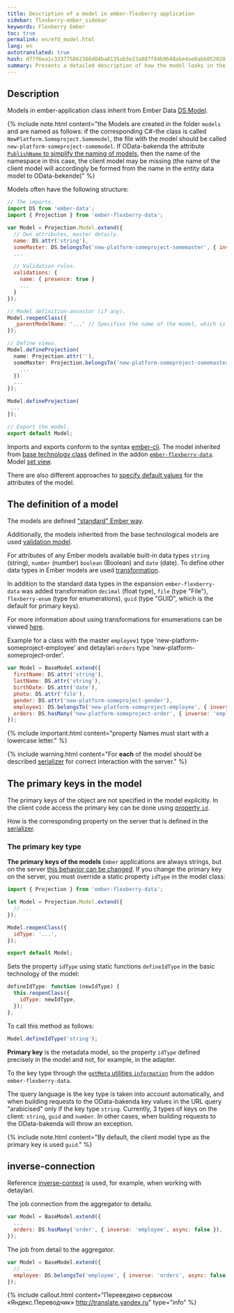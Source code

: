 ```yaml
---
title: Description of a model in ember-flexberry application
sidebar: flexberry-ember_sidebar
keywords: Flexberry Ember
toc: true
permalink: en/efd_model.html
lang: en
autotranslated: true
hash: d77f6ea1c323775862366d04ba8135ab3e23a887f84b9b48abe4ae0abb052028
summary: Presents a detailed description of how the model looks in the app.
---
```


## Description

Models in ember-application class inherit from Ember Data [DS.Model](http://emberjs.com/api/data/classes/DS.Model.html).

{% include note.html content="the Models are created in the folder `models` and are named as follows: if the corresponding C#-the class is called `NewPlatform.Someproject.Somemodel`, the file with the model should be called `new-platform-someproject-somemodel`. If OData-bakenda the attribute [`PublishName` to simplify the naming of models](https://flexberry.github.io/ru/fo_metadata-for-client.html), then the name of the namespace in this case, the client model may be missing (the name of the client model will accordingly be formed from the name in the entity data model to OData-bekende)" %}

Models often have the following structure:

```javascript
// The imports. 
import DS from 'ember-data';
import { Projection } from 'ember-flexberry-data';

var Model = Projection.Model.extend({
  // Own attributes, master detaily. 
  name: DS.attr('string'),
  someMaster: DS.belongsTo('new-platform-someproject-somemaster', { inverse: 'somemodel', async: false, polymorphic: true }),
  ...

  // Validation rules. 
  validations: {
    name: { presence: true }
    ...
  }
});

// Model definition-ancestor (if any). 
Model.reopenClass({
  _parentModelName: '...' // Specifies the name of the model, which is inherited by this model, such as the 'new-platform-someproject-parent'. 
});

// Define views. 
Model.defineProjection(
  name: Projection.attr(''),
  someMaster: Projection.belongsTo('new-platform-someproject-somemaster', '', {
    ...
  })
  ...
});

Model.defineProjection(
 ...
});

// Export the model. 
export default Model;
```

Imports and exports conform to the syntax [ember-cli](http://ember-cli.com).
The model inherited from [base technology class](https://github.com/Flexberry/ember-flexberry-data/blob/develop/addon/models/model.js) defined in the addon [`ember-flexberry-data`](https://github.com/Flexberry/ember-flexberry-data).
Model [set view](efd_model-projection.html).

There are also different approaches to [specify default values](ef_default-value.html) for the attributes of the model.

## The definition of a model

The models are defined ["standard" Ember way](https://guides.emberjs.com/v2.4.0/models/defining-models/).

Additionally, the models inherited from the base technological models are used [validation model](efd_model-validation.html).

For attributes of any Ember models available built-in data types `string` (string), `number` (number) `boolean` (Boolean) and `date` (date). To define other data types in Ember models are used [transformation](https://guides.emberjs.com/v2.4.0/models/defining-models/#toc_transforms).

In addition to the standard data types in the expansion `ember-flexberry-data` was added transformation `decimal` (float type), `file` (type "File"), `flexberry-enum` (type for enumerations), `guid` (type "GUID", which is the default for primary keys).

For more information about using transformations for enumerations can be viewed [here](efd_enum.html).

Example for a class with the master `employee1` type 'new-platform-someproject-employee' and detaylari `orders` type 'new-platform-someproject-order'.

```javascript
var Model = BaseModel.extend({
  firstName: DS.attr('string'),
  lastName: DS.attr('string'),
  birthDate: DS.attr('date'),
  photo: DS.attr('file'),
  gender: DS.attr('new-platform-someproject-gender'),
  employee1: DS.belongsTo('new-platform-someproject-employee', { inverse: null, async: false }),
  orders: DS.hasMany('new-platform-someproject-order', { inverse: 'employee', async: false }),
});
```

{% include important.html content="property Names must start with a lowercase letter." %}

{% include warning.html content="For **each** of the model should be described [serializer](efd_serializer.html) for correct interaction with the server." %}

## The primary keys in the model

The primary keys of the object are not specified in the model explicitly.
In the client code access the primary key can be done using [property `id`](http://emberjs.com/api/data/classes/DS.Model.html#property_id).

How is the corresponding property on the server that is defined in the [serializer](efd_serializer.html).

### The primary key type

__The primary keys of the models__ `Ember` applications are always strings, but on the server [this behavior can be changed](fo_primary-keys-objects.html).
If you change the primary key on the server, you must override a static property `idType` in the model class:

```javascript
import { Projection } from 'ember-flexberry-data';

let Model = Projection.Model.extend({
  // ... 
});

Model.reopenClass({
  idType: '...',
});

export default Model;
```

Sets the property `idType` using static functions `defineIdType` in the basic technology of the model:

```javascript
defineIdType: function (newIdType) {
  this.reopenClass({
    idType: newIdType,
  });
},
```

To call this method as follows:
```javascript
Model.defineIdType('string');
```

__Primary key__ is the metadata model, so the property `idType` defined precisely in the model and not, for example, in the adapter.

To the key type through the [`getMeta` utilities `information`](https://github.com/Flexberry/ember-flexberry-data/blob/develop/addon/utils/information.js#L137) from the addon `ember-flexberry-data`.

The query language is the key type is taken into account automatically, and when building requests to the OData-bakenda key values in the URL query "arabicised" only if the key type `string`.
Currently, 3 types of keys on the client: `string`, `guid` and `number`. In other cases, when building requests to the OData-bakenda will throw an exception.

{% include note.html content="By default, the client model type as the primary key is used `guid`." %}

## inverse-connection

Reference [inverse-context](https://guides.emberjs.com/v2.4.0/models/relationships/#toc_reflexive-relations) is used, for example, when working with detaylari.

The job connection from the aggregator to detailu.

```javascript
var Model = BaseModel.extend({
  ...
  orders: DS.hasMany('order', { inverse: 'employee', async: false }),
});
```

The job from detail to the aggregator.

```javascript
var Model = BaseModel.extend({
  // ... 
  employee: DS.belongsTo('employee', { inverse: 'orders', async: false })
});
```



{% include callout.html content="Переведено сервисом «Яндекс.Переводчик» <http://translate.yandex.ru>" type="info" %}